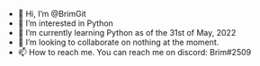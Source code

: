 - 👋 Hi, I’m @BrimGit
- 👀 I’m interested in Python
- 🌱 I’m currently learning Python as of the 31st of May, 2022
- 💞️ I’m looking to collaborate on nothing at the moment.
- 📫 How to reach me. You can reach me on discord: Brim#2509

<!---
BrimGit/BrimGit is a ✨ special ✨ repository because its `README.md` (this file) appears on your GitHub profile.
You can click the Preview link to take a look at your changes.
--->
